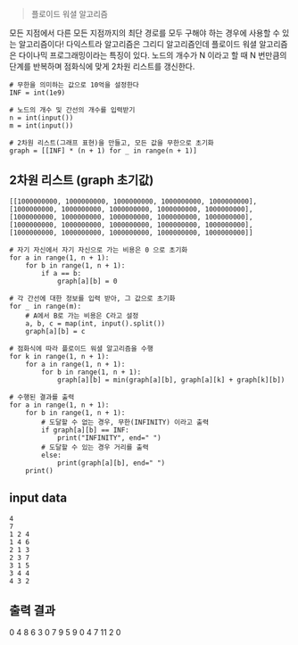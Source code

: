 

> 플로이드 워셜 알고리즘

모든 지점에서 다른 모든 지점까지의 최단 경로를 모두 구해야 하는 경우에 사용할 수 있는 알고리즘이다!
다익스트라 알고리즘은 그리디 알고리즘인데 플로이드 워셜 알고리즘은 다이나믹 프로그래밍이라는 특징이 있다.
노드의 개수가 N 이라고 할 때 N 번만큼의 단계를 반복하며 점화식에 맞게 2차원 리스트를 갱신한다.


```
# 무한을 의미하는 값으로 10억을 설정한다
INF = int(1e9)

# 노드의 개수 및 간선의 개수를 입력받기
n = int(input())
m = int(input())

# 2차원 리스트(그래프 표현)을 만들고, 모든 값을 무한으로 초기화
graph = [[INF] * (n + 1) for _ in range(n + 1)]
```

## 2차원 리스트 (graph 초기값)
```
[[1000000000, 1000000000, 1000000000, 1000000000, 1000000000], [1000000000, 1000000000, 1000000000, 1000000000, 1000000000], [1000000000, 1000000000, 1000000000, 1000000000, 1000000000], [1000000000, 1000000000, 1000000000, 1000000000, 1000000000], [1000000000, 1000000000, 1000000000, 1000000000, 1000000000]]
```


```
# 자기 자신에서 자기 자신으로 가는 비용은 0 으로 초기화
for a in range(1, n + 1):
    for b in range(1, n + 1):
        if a == b:
            graph[a][b] = 0

# 각 간선에 대한 정보를 입력 받아, 그 값으로 초기화
for _ in range(m):
    # A에서 B로 가는 비용은 C라고 설정
    a, b, c = map(int, input().split())
    graph[a][b] = c

# 점화식에 따라 플로이드 워셜 알고리즘을 수행
for k in range(1, n + 1):
    for a in range(1, n + 1):
        for b in range(1, n + 1):
            graph[a][b] = min(graph[a][b], graph[a][k] + graph[k][b])

# 수행된 결과를 출력
for a in range(1, n + 1):
    for b in range(1, n + 1):
        # 도달할 수 없는 경우, 무한(INFINITY) 이라고 출력
        if graph[a][b] == INF:
            print("INFINITY", end=" ")
        # 도달할 수 있는 경우 거리를 출력
        else:
            print(graph[a][b], end=" ")
    print()
```

## input data
```
4
7
1 2 4
1 4 6
2 1 3
2 3 7
3 1 5
3 4 4
4 3 2
```

## 출력 결과

0 4 8 6 
3 0 7 9 
5 9 0 4 
7 11 2 0 
